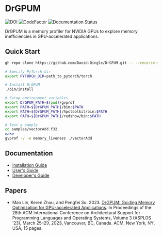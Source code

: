 # DrGPUM

[![DOI](https://zenodo.org/badge/DOI/10.5281/zenodo.7588406.svg)](https://doi.org/10.5281/zenodo.7588406)
[![CodeFactor](https://www.codefactor.io/repository/github/lin-mao/drgpum/badge)](https://www.codefactor.io/repository/github/lin-mao/drgpum)
[![Documentation Status](https://readthedocs.org/projects/drgpum/badge/?version=latest)](https://drgpum.readthedocs.io/en/latest/?badge=latest)


DrGPUM is a memory profiler for NVIDIA GPUs to explore memory inefficiencies in GPU-accelerated applications.

## Quick Start

```bash
gh repo clone https://github.com/David-Dingle/DrGPUM.git -- --recurse-submodules && cd DrGPUM

# Specify PyTorch dir
export PYTORCH_DIR=path_to_pytorch/torch

# Install DrGPUM
./bin/install

# Setup environment variables
export DrGPUM_PATH=$(pwd)/gvprof
export PATH=${DrGPUM_PATH}/bin:$PATH
export PATH=${DrGPUM_PATH}/hpctoolkit/bin:$PATH
export PATH=${DrGPUM_PATH}/redshow/bin:$PATH

# Test a sample
cd samples/vectorAdd.f32
make
gvprof -v -e memory_liveness ./vectorAdd
```

## Documentation

- [Installation Guide](https://drgpum.readthedocs.io/en/latest/install.html)
- [User's Guide](https://drgpum.readthedocs.io/en/latest/manual.html)
- [Developer's Guide](https://drgpum.readthedocs.io/en/latest/workflow.html)

## Papers

- Mao Lin, Keren Zhou, and Pengfei Su. 2023. [DrGPUM: Guiding Memory Optimization for GPU-accelerated Applications](https://doi.org/10.1145/3582016.3582044). In Proceedings of the 28th ACM International Conference on Architectural Support for Programming Languages and Operating Systems, Volume 3 (ASPLOS ’23), March 25–29, 2023, Vancouver, BC, Canada. ACM, New York, NY, USA, 15 pages.
